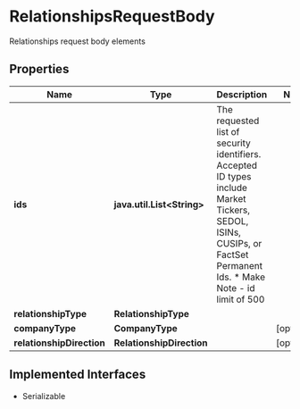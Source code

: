 

# RelationshipsRequestBody

Relationships request body elements

## Properties

Name | Type | Description | Notes
------------ | ------------- | ------------- | -------------
**ids** | **java.util.List&lt;String&gt;** | The requested list of security identifiers. Accepted ID types include Market Tickers, SEDOL, ISINs, CUSIPs, or FactSet Permanent Ids. * Make Note - id limit of 500  | 
**relationshipType** | **RelationshipType** |  | 
**companyType** | **CompanyType** |  |  [optional]
**relationshipDirection** | **RelationshipDirection** |  |  [optional]


## Implemented Interfaces

* Serializable



